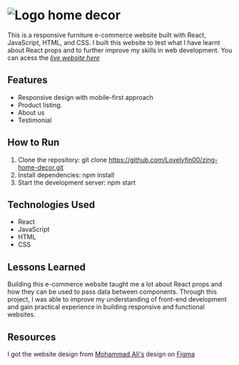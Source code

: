 # ![Logo](https://user-images.githubusercontent.com/38161296/232326406-ee6eea30-96a0-4605-9d45-4386be8121f3.png) home decor 

This is a responsive furniture e-commerce website built with React, JavaScript, HTML, and CSS. I built this website to test what I have learnt about React props and to further improve my skills in web development. You can acess the *[live website here](https://lovelyfin00.github.io/zing-home-decor/)*

## Features
- Responsive design with mobile-first approach
- Product listing.
- About us
- Testimonial

## How to Run
1. Clone the repository: git clone https://github.com/Lovelyfin00/zing-home-decor.git
2. Install dependencies: npm install
3. Start the development server: npm start 

## Technologies Used
- React
- JavaScript
- HTML
- CSS
  
## Lessons Learned
Building this e-commerce website taught me a lot about React props and how they can be used to pass data between components. Through this project, I was able to improve my understanding of front-end development and gain practical experience in building responsive and functional websites.

## Resources
I got the website design from [Mohammad Ali's](https://www.figma.com/@ScratchCoders) design on [Figma](https://www.figma.com/community/file/1130168399971603453)

